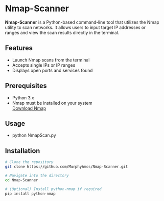 # Nmap-Scanner

**Nmap-Scanner** is a Python-based command-line tool that utilizes the Nmap utility to scan networks. It allows users to input target IP addresses or ranges and view the scan results directly in the terminal.

## Features

- Launch Nmap scans from the terminal
- Accepts single IPs or IP ranges
- Displays open ports and services found

## Prerequisites

- Python 3.x
- Nmap must be installed on your system  
  [Download Nmap](https://nmap.org/download.html)
## Usage
- python NmapScan.py
## Installation

```bash
# Clone the repository
git clone https://github.com/MurphyAmos/Nmap-Scanner.git

# Navigate into the directory
cd Nmap-Scanner

# (Optional) Install python-nmap if required
pip install python-nmap
